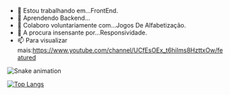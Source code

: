 - 🔭 Estou trabalhando em...FrontEnd.
- 🌱 Aprendendo Backend...
- 👯 Colaboro voluntariamente com...Jogos De Alfabetização.
- 🤔 A procura insensante por...Responsividade.
- 📫 Para visualizar mais:https://www.youtube.com/channel/UCfEsOEx_t6hiIms8HzttxOw/featured

![Snake animation](https://github.com/mqjogos/mqjogos/blob/output/github-contribution-grid-snake.svg)

[![Top Langs](https://github-readme-stats.vercel.app/api/top-langs/?username=mqjogos&langs_count=8)](https://github.com/mqjogos/github-readme-stats)






